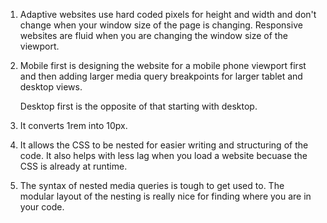 1.  Adaptive websites use hard coded pixels for height and width       and don't change when your window size of the page is changing.
    Responsive websites are fluid when you are changing the window size of the viewport.

2.  Mobile first is designing the website for a mobile phone           viewport first and then adding larger media query breakpoints      for larger tablet and desktop views. 

    Desktop first is the opposite of that starting with desktop.

3.  It converts 1rem into 10px.

4.  It allows the CSS to be nested for easier writing and              structuring of the code.  It also helps with less lag when you     load a website becuase the CSS is already at runtime.

5.  The syntax of nested media queries is tough to get used to.  The modular layout of the nesting is really nice for finding where you are in your code.
